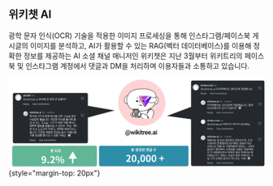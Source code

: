 ## 위키챗 AI

광학 문자 인식(OCR) 기술을 적용한 이미지 프로세싱을 통해 인스타그램/페이스북 게시글의 이미지를 분석하고, AI가 활용할 수 있는 RAG(벡터 데이터베이스)를 이용해 정확한 정보를 제공하는 AI 소셜 채널 매니저인 위키챗은 지난 3월부터 위키트리의 페이스북 및 인스타그램 계정에서 댓글과 DM을 처리하며 이용자들과 소통하고 있습니다.

![Product Image](images/ClientCaseWikiChat.png){style="margin-top: 20px"}
